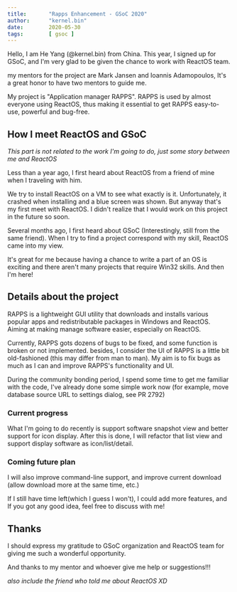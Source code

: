 ```yaml
---
title:       "Rapps Enhancement - GSoC 2020"
author:      "kernel.bin"
date:        2020-05-30
tags:        [ gsoc ]
---
```


Hello, I am He Yang (@kernel.bin) from China. This year, I signed up for GSoC, and I'm very glad to be given the chance to work with ReactOS team.

my mentors for the project are Mark Jansen and Ioannis Adamopoulos, It's a great honor to have two mentors to guide me.

My project is "Application manager RAPPS". RAPPS is used by almost everyone using ReactOS, thus making it essential to get RAPPS easy-to-use, powerful and bug-free.

## How I meet ReactOS and GSoC

*This part is not related to the work I'm going to do, just some story between me and ReactOS*

Less than a year ago, I first heard about ReactOS from a friend of mine when I traveling with him.

We try to install ReactOS on a VM to see what exactly is it. Unfortunately, it crashed when installing and a blue screen was shown. But anyway that's my first meet with ReactOS. I didn't realize that I would work on this project in the future so soon.

Several months ago, I first heard about GSoC (Interestingly, still from the same friend). When I try to find a project correspond with my skill, ReactOS came into my view.

It's great for me because having a chance to write a part of an OS is exciting and there aren't many projects that require Win32 skills. And then I'm here!

## Details about the project

RAPPS is a lightweight GUI utility that downloads and installs various popular apps and redistributable packages in Windows and ReactOS. Aiming at making manage software easier, especially on ReactOS.

Currently, RAPPS gots dozens of bugs to be fixed, and some function is broken or not implemented. besides, I consider the UI of RAPPS is a little bit old-fashioned (this may differ from man to man). My aim is to fix bugs as much as I can and improve RAPPS's functionality and UI.

During the community bonding period, I spend some time to get me familiar with the code, I've already done some simple work now (for example, move database source URL to settings dialog, see PR 2792)

### Current progress

What I'm going to do recently is support software snapshot view and better support for icon display. After this is done, I will refactor that list view and support display software as icon/list/detail. 

### Coming future plan

I will also improve command-line support, and improve current download (allow download more at the same time, etc.)

If I still have time left(which I guess I won't), I could add more features, and If you got any good idea, feel free to discuss with me!

## Thanks

I should express my gratitude to GSoC organization and ReactOS team for giving me such a wonderful opportunity.

And thanks to my mentor and whoever give me help or suggestions!!!

*also include the friend who told me about ReactOS XD*